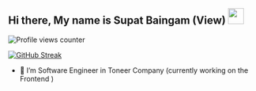 ## Hi there,  My name is Supat Baingam (View)  <img src="https://media.giphy.com/media/ggRRQe8moeCp0hNb6z/giphy.gif" width="32px">

![Profile views counter](https://gpvc.arturio.dev/Spdevelop)

[![GitHub Streak](http://github-readme-streak-stats.herokuapp.com?user=spdevelop&theme=dark&date_format=M%20j%5B%2C%20Y%5D)](https://git.io/streak-stats)

- 🔭 I’m Software Engineer in  Toneer Company (currently working on the Frontend )
